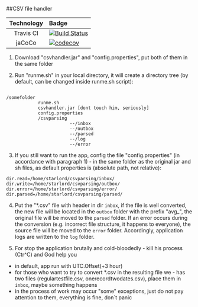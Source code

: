 ##CSV file handler

|Technology|Badge|
|:---------:|:----|
|Travis CI|[![Build Status](https://travis-ci.org/vvoloshin/severgroup.svg?branch=master)](https://travis-ci.org/vvoloshin/severgroup)|
|jaCoCo|[![codecov](https://codecov.io/gh/vvoloshin/severgroup/branch/master/graph/badge.svg)](https://codecov.io/gh/vvoloshin/severgroup)|




1. Download "csvhandler.jar" and "config.properties", put both of them in the same folder

2. Run "runme.sh" in your local directory, it will create a directory tree (by default, can be changed inside runme.sh script):
```$xslt

/somefolder
            runme.sh
            csvhandler.jar [dont touch him, seriously]
            config.properties
            /csvparsing
                        --/inbox
                        --/outbox
                        --/parsed
                        --/log
                        --/error
```


3. If you still want to run the app, config the file "config.properties" (in accordance with paragraph 1) - in the same folder as the original jar and
 sh files, as default properties is (absolute path, not relative):

```$xslt
dir.read=/home/starlord/csvparsing/inbox/
dir.write=/home/starlord/csvparsing/outbox/
dir.error=/home/starlord/csvparsing/error/
dir.parsed=/home/starlord/csvparsing/parsed/
``` 

4. Put the "*.csv" file with header in dir ``inbox``, if the file is well converted, 
the new file will be located in the ``outbox`` folder with the prefix "avg_", 
the original file will be moved to the ``parsed`` folder. 
If an error occurs during the conversion (e.g. incorrect file structure, it happens to everyone), 
the source file will be moved to the ``error`` folder. 
Accordingly, application logs are written to the ``log`` folder.

5. For stop the application brutally and cold-bloodedly - kill his process (Ctr^C) and God help you


* in default, app run with UTC.Offset(+3 hour)
* for those who want to try to convert *.csv in the resulting file we - has two files (regulartestfile.csv,
onerecordtwodates.csv), place them in ``inbox``, maybe something happens
* in the process of work may occur "some" exceptions, 
just do not pay attention to them, everything is fine, don`t panic





         
        